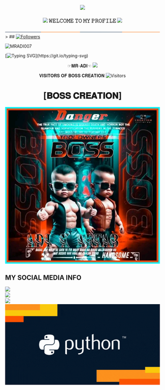 <p align="center"><img src="https://img.shields.io/badge/I Am %20BANGLADESHI- NOOB PROGRAMMER-green?colorA=%23ff0000&colorB=%23017e40&style=flat-square">
 
</i></b></h3>
<h3 align="center">
  <img src="https://emoji.discord.st/emojis/768b108d-274f-4f44-a634-8477b16efce7.gif" width="25">
    𝚆𝙴𝙻𝙲𝙾𝙼𝙴 𝚃𝙾 𝙼𝚈 𝙿𝚁𝙾𝙵𝙸𝙻𝙴 
  <img src="https://emoji.discord.st/emojis/768b108d-274f-4f44-a634-8477b16efce7.gif" width="25">
</h3>
<img align="center" alt="line" src="https://github.com/DalpatRathore/dalpatrathore/blob/main/assets/images/line-1.svg">
>
## <a href="https://github.com/Mradi007/followers">
<img title="Followers" src="https://img.shields.io/github/followers/MRADI007?label=FOLLOWERS OF MR-ADI&color=red&style=flat-square"></a>

![MRADI007](https://komarev.com/ghpvc/?username=MRADI007&color=red)
>

[![Typing SVG](https://readme-typing-svg.herokuapp.com?color=%23FF0000&lines=MR-ADI👈+ESA+PUBLIC+BOLTI+HAI...)](https://git.io/typing-svg)

<p align="center">
☞𝐌𝐑-𝐀𝐃𝐈☜ <img src="https://emojis.slackmojis.com/emojis/images/1588315024/8823/hyperkitty.gif" width="35px"></i></b></h2>
</p>
<p align="center"> 
 𝐕𝐈𝐒𝐈𝐓𝐎𝐑𝐒 𝐎𝐅 𝐁𝐎𝐒𝐒 𝐂𝐑𝐄𝐀𝐓𝐈𝐎𝐍 
 <img src="https://profile-counter.glitch.me/Mradi007/count.svg" alt="Visitors">
</p>
<h1 align="center"> [𝐁𝐎𝐒𝐒 𝐂𝐑𝐄𝐀𝐓𝐈𝐎𝐍]</h1>

![20200808_16075](https://github.com/Mradi007/Mradi007/blob/main/1686002103399.jpg)
  
## MY SOCIAL MEDIA INFO
 
[![](https://img.shields.io/badge/Github-black?logo=Github&logoColor=green&labelColor=black)](https://github.com/Mradi007) <br>
[![](https://img.shields.io/badge/Facebook-black?logo=Facebook&logoColor=green&labelColor=black)](https://www.facebook.com/mradi5000) <br>
[![](https://img.shields.io/badge/MR--ADI%20-MESSENGER%20-red)](https://m.me/mradi5000) <br>
![](https://github.com/Mradi007/Mradi007/blob/main/Python.gif)

